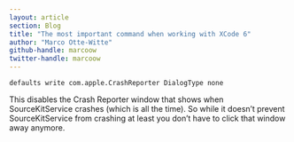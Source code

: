 ```yaml
---
layout: article
section: Blog
title: "The most important command when working with XCode 6"
author: "Marco Otte-Witte"
github-handle: marcoow
twitter-handle: marcoow
---
```


```
defaults write com.apple.CrashReporter DialogType none
```
This disables the Crash Reporter window that shows when SourceKitService crashes (which is all the time). So while it doesn’t prevent SourceKitService from crashing at least you don’t have to click that window away anymore.